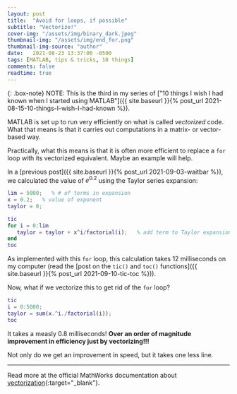 ```yaml
---
layout: post
title:  "Avoid for loops, if possible"
subtitle: "Vectorize!"
cover-img: "/assets/img/binary_dark.jpeg"
thumbnail-img: "/assets/img/end_for.png"
thumbnail-img-source: "author"
date:   2021-08-23 13:37:06 -0500
tags: [MATLAB, tips & tricks, 10 things]
comments: false
readtime: true
---
```

{: .box-note}
NOTE: This is the third in my series of ["10 things I wish I had known when I started using MATLAB"]({{ site.baseurl }}{% post_url 2021-08-15-10-things-I-wish-I-had-known %}).

MATLAB is set up to run very efficiently on what is called _vectorized_ code. What that means is that it carries out computations in a matrix- or vector-based way.

Practically, what this means is that it is often more efficient to replace a `for` loop with its vectorized equivalent. Maybe an example will help.

In a [previous post]({{ site.baseurl }}{% post_url 2021-09-03-waitbar %}), we calculated the value of $e^{0.2}$ using the Taylor series expansion:

``` matlab
lim = 5000;   % # of terms in expansion
x = 0.2;   % value of exponent
taylor = 0;

tic
for i = 0:lim
   taylor = taylor + x^i/factorial(i);   % add term to Taylor expansion
end
toc
```

As implemented with this `for` loop, this calculation takes 12 milliseconds on my computer (read the [post on the `tic()` and `toc()` functions]({{ site.baseurl }}{% post_url 2021-09-10-tic-toc %})).

Now, what if we vectorize this to get rid of the `for` loop?

``` matlab
tic
i = 0:5000;
taylor = sum(x.^i./factorial(i));
toc
```

It takes a measly 0.8 milliseconds! **Over an order of magnitude improvement in efficiency just by vectorizing!!!**

Not only do we get an improvement in speed, but it takes one less line.

---

Read more at the official MathWorks documentation about [vectorization](https://www.mathworks.com/help/matlab/matlab_prog/vectorization.html){:target="_blank"}.